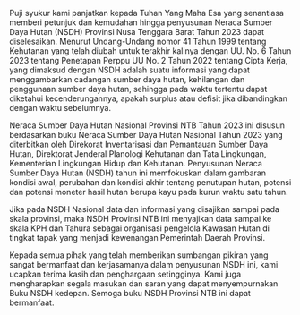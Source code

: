 Puji syukur kami panjatkan kepada Tuhan Yang Maha Esa yang senantiasa memberi petunjuk dan kemudahan hingga penyusunan Neraca Sumber Daya Hutan (NSDH) Provinsi Nusa Tenggara Barat Tahun 2023 dapat diselesaikan. Menurut Undang-Undang nomor 41 Tahun 1999 tentang Kehutanan yang telah diubah untuk terakhir kalinya dengan UU. No. 6 Tahun 2023 tentang Penetapan Perppu UU No. 2 Tahun 2022 tentang Cipta Kerja, yang dimaksud dengan NSDH adalah suatu informasi yang dapat menggambarkan cadangan sumber daya hutan, kehilangan dan penggunaan sumber daya hutan, sehingga pada waktu tertentu dapat diketahui kecenderungannya, apakah surplus atau defisit jika dibandingkan dengan waktu sebelumnya.

Neraca Sumber Daya Hutan Nasional Provinsi NTB Tahun 2023 ini disusun berdasarkan buku Neraca Sumber Daya Hutan Nasional Tahun 2023 yang diterbitkan oleh Direkorat Inventarisasi dan Pemantauan Sumber Daya Hutan, Direktorat Jenderal Planologi Kehutanan dan Tata Lingkungan, Kementerian Lingkungan Hidup dan Kehutanan. Penyusunan Neraca Sumber Daya Hutan (NSDH) tahun ini memfokuskan dalam gambaran kondisi awal, perubahan dan kondisi akhir tentang penutupan hutan, potensi dan potensi moneter hasil hutan berupa kayu pada kurun waktu satu tahun.

Jika pada NSDH Nasional data dan informasi yang disajikan sampai pada skala provinsi, maka NSDH Provinsi NTB ini menyajikan data sampai ke skala KPH dan Tahura sebagai organisasi pengelola Kawasan Hutan di tingkat tapak yang menjadi kewenangan Pemerintah Daerah Provinsi.

Kepada semua pihak yang telah memberikan sumbangan pikiran yang sangat bermanfaat dan kerjasamanya dalam penyusunan NSDH ini, kami ucapkan terima kasih dan penghargaan setingginya. Kami juga mengharapkan segala masukan dan saran yang dapat menyempurnakan Buku NSDH kedepan. Semoga buku NSDH Provinsi NTB ini dapat bermanfaat.